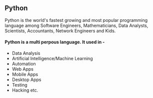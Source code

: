 ## Python

Python is the world's fastest growing and most popular programming language among Software Engineers, Mathematicians, Data Analysts, Scientists, Accountants, Network Engineers and Kids.

#### Python is a multi perpous language. It used in -

-   Data Analysis
-   Artificial Intelligence/Machine Learning
-   Automation
-   Web Apps
-   Mobile Apps
-   Desktop Apps
-   Testing
-   Hacking etc.
